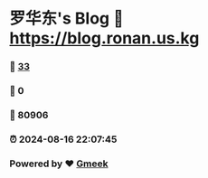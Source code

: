 # 罗华东's Blog :link: https://blog.ronan.us.kg 
### :page_facing_up: [33](https://blog.ronan.us.kg/tag.html) 
### :speech_balloon: 0 
### :hibiscus: 80906 
### :alarm_clock: 2024-08-16 22:07:45 
### Powered by :heart: [Gmeek](https://github.com/Meekdai/Gmeek)
